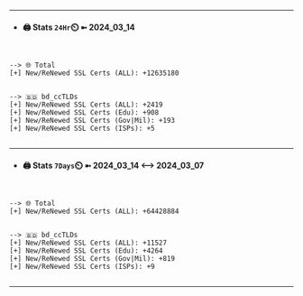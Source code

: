 

---
- #### 🖨️ **Stats** `24Hr`⏲️ ➼ 2024_03_14
```console


--> 🌐 Total
[+] New/ReNewed SSL Certs (ALL): +12635180


--> 🇧🇩 bd_ccTLDs
[+] New/ReNewed SSL Certs (ALL): +2419
[+] New/ReNewed SSL Certs (Edu): +908
[+] New/ReNewed SSL Certs (Gov|Mil): +193
[+] New/ReNewed SSL Certs (ISPs): +5


```

---
- #### 🖨️ **Stats** `7Days`⏲️ ➼ 2024_03_14 <--> 2024_03_07
```console


--> 🌐 Total
[+] New/ReNewed SSL Certs (ALL): +64428884


--> 🇧🇩 bd_ccTLDs
[+] New/ReNewed SSL Certs (ALL): +11527
[+] New/ReNewed SSL Certs (Edu): +4264
[+] New/ReNewed SSL Certs (Gov|Mil): +819
[+] New/ReNewed SSL Certs (ISPs): +9


```

---

